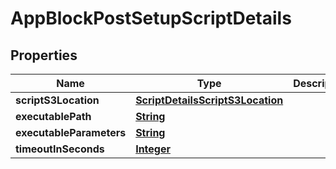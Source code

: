 

# AppBlockPostSetupScriptDetails


## Properties

| Name | Type | Description | Notes |
|------------ | ------------- | ------------- | -------------|
|**scriptS3Location** | [**ScriptDetailsScriptS3Location**](ScriptDetailsScriptS3Location.md) |  |  |
|**executablePath** | [**String**](String.md) |  |  |
|**executableParameters** | [**String**](String.md) |  |  [optional] |
|**timeoutInSeconds** | [**Integer**](Integer.md) |  |  |



